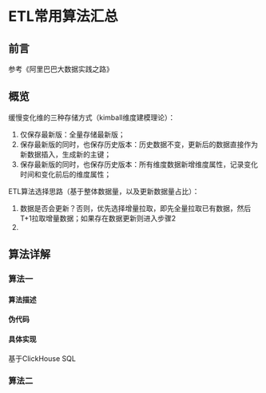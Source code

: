 # ETL常用算法汇总

## 前言

参考《阿里巴巴大数据实践之路》



## 概览

缓慢变化维的三种存储方式（kimball维度建模理论）：

1. 仅保存最新版：全量存储最新版；
2. 保存最新版的同时，也保存历史版本：历史数据不变，更新后的数据直接作为新数据插入，生成新的主键；
3. 保存最新版的同时，也保存历史版本：所有维度数据新增维度属性，记录变化时间和变化前后的维度属性；

 

ETL算法选择思路（基于整体数据量，以及更新数据量占比）：

1. 数据是否会更新？否则，优先选择增量拉取，即先全量拉取已有数据，然后T+1拉取增量数据；如果存在数据更新则进入步骤2
2. 

## 算法详解



### 算法一

#### 算法描述

#### 伪代码

#### 具体实现

基于ClickHouse SQL





### 算法二